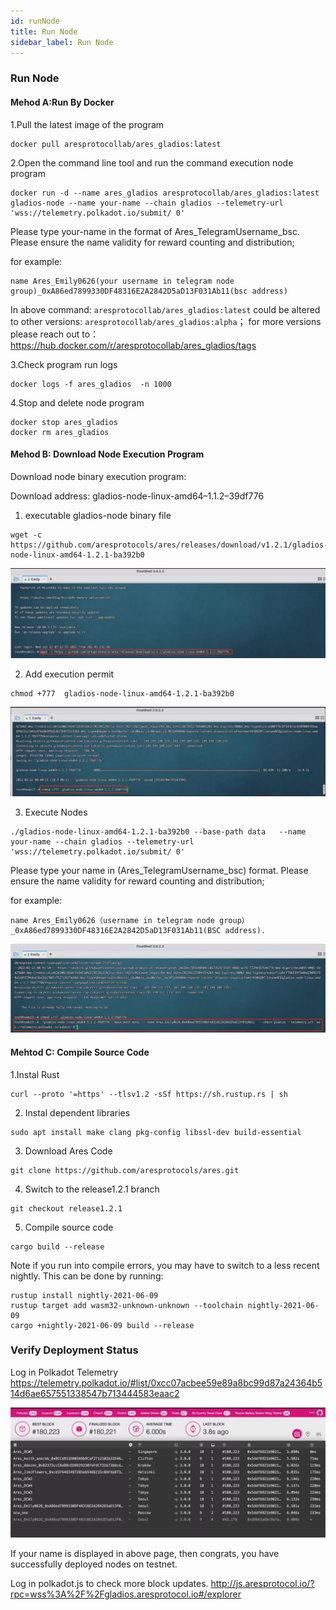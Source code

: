 ```yaml
---
id: runNode
title: Run Node
sidebar_label: Run Node
---
```


### Run Node
#### Mehod A:Run By Docker

1.Pull the latest image of the program
````
docker pull aresprotocollab/ares_gladios:latest
````

2.Open the command line tool and run the command execution node program

````
docker run -d --name ares_gladios aresprotocollab/ares_gladios:latest gladios-node --name your-name --chain gladios --telemetry-url 'wss://telemetry.polkadot.io/submit/ 0'
````

Please type your-name in the format of Ares_TelegramUsername_bsc.
Please ensure the name validity for reward counting and distribution;

for example: 
````
name Ares_Emily0626(your username in telegram node group)_0xA86ed7899330DF48316E2A2842D5aD13F031Ab11(bsc address)
````
In above command: `aresprotocollab/ares_gladios:latest` could be altered to other versions: `aresprotocollab/ares_gladios:alpha`；
for more versions please reach out to：https://hub.docker.com/r/aresprotocollab/ares_gladios/tags 

3.Check program run logs

````
docker logs -f ares_gladios  -n 1000
````

4.Stop and delete node program

````
docker stop ares_gladios
docker rm ares_gladios
````

#### Mehod B: Download Node Execution Program
Download node binary execution program:

Download address: gladios-node-linux-amd64–1.1.2–39df776

1. executable gladios-node binary file
````
wget -c https://github.com/aresprotocols/ares/releases/download/v1.2.1/gladios-node-linux-amd64-1.2.1-ba392b0
````

![](assets/build/288.png)


2. Add execution permit

````
chmod +777  gladios-node-linux-amd64-1.2.1-ba392b0
````

![](assets/build/289.png)

3. Execute Nodes

````
./gladios-node-linux-amd64-1.2.1-ba392b0 --base-path data   --name your-name --chain gladios --telemetry-url 'wss://telemetry.polkadot.io/submit/ 0'
````

Please type your name in (Ares_TelegramUsername_bsc) format. Please ensure the name validity for reward counting and distribution;

for example: 
````
name Ares_Emily0626（username in telegram node group）_0xA86ed7899330DF48316E2A2842D5aD13F031Ab11(BSC address).
````

![](assets/build/290.jpeg)

#### Mehtod C: Compile Source Code

1.Instal Rust

````
curl --proto '=https' --tlsv1.2 -sSf https://sh.rustup.rs | sh
````

2. Instal dependent libraries

````
sudo apt install make clang pkg-config libssl-dev build-essential
````

3. Download Ares Code

````
git clone https://github.com/aresprotocols/ares.git
````

4. Switch to the release1.2.1 branch

````
git checkout release1.2.1
````

5. Compile source code

````
cargo build --release
````
Note if you run into compile errors, you may have to switch to a less recent nightly. This can be done by running:
````
rustup install nightly-2021-06-09
rustup target add wasm32-unknown-unknown --toolchain nightly-2021-06-09
cargo +nightly-2021-06-09 build --release
````

### Verify Deployment Status

Log in Polkadot Telemetry
https://telemetry.polkadot.io/#list/0xcc07acbee59e89a8bc99d87a24364b514d6ae657551338547b713444583eaac2

![](assets/build/291.jpeg)

If your name is displayed in above page, then congrats, you have successfully deployed nodes on testnet.

Log in polkadot.js to check more block updates.
http://js.aresprotocol.io/?rpc=wss%3A%2F%2Fgladios.aresprotocol.io#/explorer
